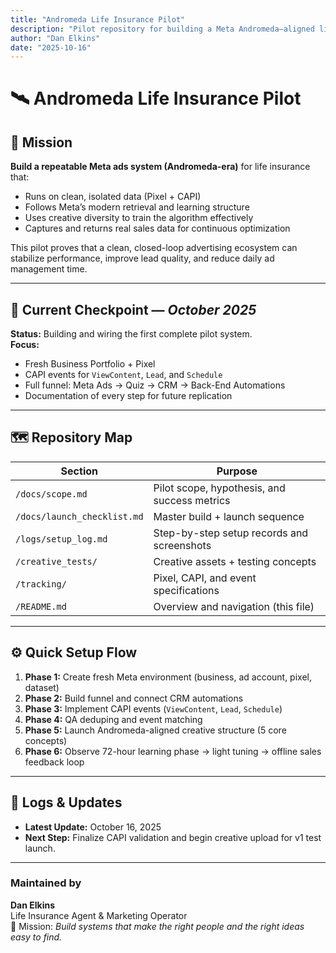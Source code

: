 ```yaml
---
title: "Andromeda Life Insurance Pilot"
description: "Pilot repository for building a Meta Andromeda–aligned life insurance advertising system with clean data, creative diversity, and full-funnel tracking."
author: "Dan Elkins"
date: "2025-10-16"
---
```


# 🛰 Andromeda Life Insurance Pilot

## 🧭 Mission

**Build a repeatable Meta ads system (Andromeda-era)** for life insurance that:
- Runs on clean, isolated data (Pixel + CAPI)
- Follows Meta’s modern retrieval and learning structure
- Uses creative diversity to train the algorithm effectively
- Captures and returns real sales data for continuous optimization

This pilot proves that a clean, closed-loop advertising ecosystem can stabilize performance, improve lead quality, and reduce daily ad management time.

---

## 🧱 Current Checkpoint — *October 2025*

**Status:** Building and wiring the first complete pilot system.  
**Focus:**  
- Fresh Business Portfolio + Pixel  
- CAPI events for `ViewContent`, `Lead`, and `Schedule`  
- Full funnel: Meta Ads → Quiz → CRM → Back-End Automations  
- Documentation of every step for future replication

---

## 🗺 Repository Map

| Section | Purpose |
|----------|----------|
| `/docs/scope.md` | Pilot scope, hypothesis, and success metrics |
| `/docs/launch_checklist.md` | Master build + launch sequence |
| `/logs/setup_log.md` | Step-by-step setup records and screenshots |
| `/creative_tests/` | Creative assets + testing concepts |
| `/tracking/` | Pixel, CAPI, and event specifications |
| `/README.md` | Overview and navigation (this file) |

---

## ⚙️ Quick Setup Flow

1. **Phase 1:** Create fresh Meta environment (business, ad account, pixel, dataset)  
2. **Phase 2:** Build funnel and connect CRM automations  
3. **Phase 3:** Implement CAPI events (`ViewContent`, `Lead`, `Schedule`)  
4. **Phase 4:** QA deduping and event matching  
5. **Phase 5:** Launch Andromeda-aligned creative structure (5 core concepts)  
6. **Phase 6:** Observe 72-hour learning phase → light tuning → offline sales feedback loop

---

## 📅 Logs & Updates

- **Latest Update:** October 16, 2025  
- **Next Step:** Finalize CAPI validation and begin creative upload for v1 test launch.

---

### Maintained by
**Dan Elkins**  
Life Insurance Agent & Marketing Operator  
📍 Mission: *Build systems that make the right people and the right ideas easy to find.*
